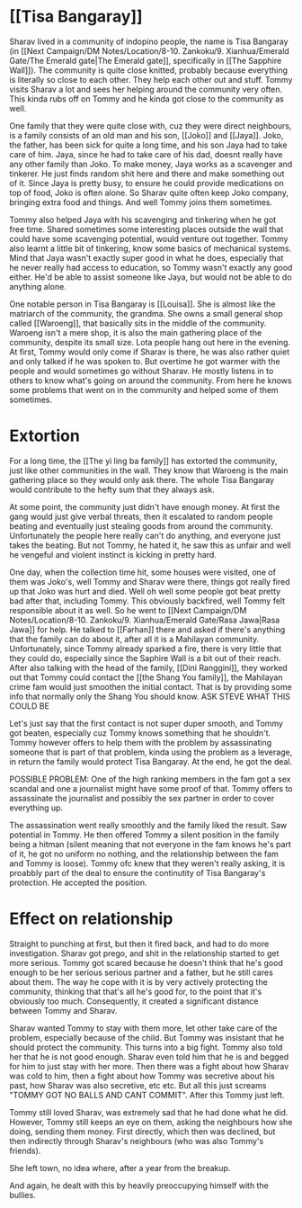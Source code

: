 # [[Tisa Bangaray]]

Sharav lived in a community of indopino people, the name is Tisa Bangaray (in [[Next Campaign/DM Notes/Location/8-10. Zankoku/9. Xianhua/Emerald Gate/The Emerald gate|The Emerald gate]], specifically in [[The Sapphire Wall]]). The community is quite close knitted, probably because everything is literally so close to each other. They help each other out and stuff. Tommy visits Sharav a lot and sees her helping around the community very often. This kinda rubs off on Tommy and he kinda got close to the community as well.

One family that they were quite close with, cuz they were direct neighbours, is a family consists of an old man and his son, [[Joko]] and [[Jaya]]. Joko, the father, has been sick for quite a long time, and his son Jaya had to take care of him. Jaya, since he had to take care of his dad, doesnt really have any other family than Joko. To make money, Jaya works as a scavenger and tinkerer. He just finds random shit here and there and make something out of it. Since Jaya is pretty busy, to ensure he could provide medications on top of food, Joko is often alone. So Sharav quite often keep Joko company, bringing extra food and things. And well Tommy joins them sometimes.

Tommy also helped Jaya with his scavenging and tinkering when he got free time. Shared sometimes some interesting places outside the wall that could have some scavenging potential, would venture out together. Tommy also learnt a little bit of tinkering, know some basics of mechanical systems. Mind that Jaya wasn't exactly super good in what he does, especially that he never really had access to education, so Tommy wasn't exactly any good either. He'd be able to assist someone like Jaya, but would not be able to do anything alone.

One notable person in Tisa Bangaray is [[Louisa]]. She is almost like the matriarch of the community, the grandma. She owns a small general shop called [[Waroeng]], that basically sits in the middle of the community. Waroeng isn't a mere shop, it is also the main gathering place of the community, despite its small size. Lota people hang out here in the evening. At first, Tommy would only come if Sharav is there, he was also rather quiet and only talked if he was spoken to. But overtime he got warmer with the people and would sometimes go without Sharav. He mostly listens in to others to know what's going on around the community. From here he knows some problems that went on in the community and helped some of them sometimes.

# Extortion

For a long time, the [[The yi ling ba family]] has extorted the community, just like other communities in the wall. They know that Waroeng is the main gathering place so they would only ask there. The whole Tisa Bangaray would contribute to the hefty sum that they always ask.

At some point, the community just didn't have enough money. At first the gang would just give verbal threats, then it escalated to random people beating and eventually just stealing goods from around the community. Unfortunately the people here really can't do anything, and everyone just takes the beating. But not Tommy, he hated it, he saw this as unfair and well he vengeful and violent instinct is kicking in pretty hard. 

One day, when the collection time hit, some houses were visited, one of them was Joko's, well Tommy and Sharav were there, things got really fired up that Joko was hurt and died. Well oh well some people got beat pretty bad after that, including Tommy. This obviously backfired, well Tommy felt responsible about it as well. So he went to [[Next Campaign/DM Notes/Location/8-10. Zankoku/9. Xianhua/Emerald Gate/Rasa Jawa|Rasa Jawa]] for help. He talked to [[Farhan]] there and asked if there's anything that the family can do about it, after all it is a Mahilayan community. Unfortunately, since Tommy already sparked a fire, there is very little that they could do, especially since the Saphire Wall is a bit out of their reach. After also talking with the head of the family, [[Dini Ranggini]], they worked out that Tommy could contact the [[the Shang You family]], the Mahilayan crime fam would just smoothen the initial contact. That is by providing some info that normally only the Shang You should know. ASK STEVE WHAT THIS COULD BE

Let's just say that the first contact is not super duper smooth, and Tommy got beaten, especially cuz Tommy knows something that he shouldn't. Tommy however offers to help them with the problem by assassinating someone that is part of that problem, kinda using the problem as a leverage, in return the family would protect Tisa Bangaray. At the end, he got the deal.

POSSIBLE PROBLEM: One of the high ranking members in the fam got a sex scandal and one a journalist might have some proof of that. Tommy offers to assassinate the journalist and possibly the sex partner in order to cover everything up.

The assassination went really smoothly and the family liked the result. Saw potential in Tommy. He then offered Tommy a silent position in the family being a hitman (silent meaning that not everyone in the fam knows he's part of it, he got no uniform no nothing, and the relationship between the fam and Tommy is loose). Tommy ofc knew that they weren't really asking, it is proabbly part of the deal to ensure the continutity of Tisa Bangaray's protection. He accepted the position.
# Effect on relationship
Straight to punching at first, but then it fired back, and had to do more investigation. Sharav got prego, and shit in the relationship started to get more serious. Tommy got scared because he doesn't think that he's good enough to be her serious serious partner and a father, but he still cares about them. The way he cope with it is by very actively protecting the community, thinking that that's all he's good for, to the point that it's obviously too much. Consequently, it created a significant distance between Tommy and Sharav.

Sharav wanted Tommy to stay with them more, let other take care of the problem, especially because of the child. But Tommy was insistant that he should protect the community. This turns into a big fight. Tommy also told her that he is not good enough. Sharav even told him that he is and begged for him to just stay with her more. Then there was a fight about how Sharav was cold to him, then a fight about how Tommy was secretive about his past, how Sharav was also secretive, etc etc. But all this just screams "TOMMY GOT NO BALLS AND CANT COMMIT". After this Tommy just left.

Tommy still loved Sharav, was extremely sad that he had done what he did. However, Tommy still keeps an eye on them, asking the neighbours how she doing, sending them money. First directly, which then was declined, but then indirectly through Sharav's neighbours (who was also Tommy's friends).

She left town, no idea where, after a year from the breakup.

And again, he dealt with this by heavily preoccupying himself with the bullies.
